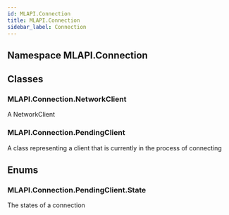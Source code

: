 ```yaml
---  
id: MLAPI.Connection  
title: MLAPI.Connection
sidebar_label: Connection
---
```


## Namespace MLAPI.Connection

<div class="markdown level0 summary">

</div>

<div class="markdown level0 conceptual">

</div>

<div class="markdown level0 remarks">

</div>

## Classes

### MLAPI.Connection.NetworkClient

<div class="section">

A NetworkClient

</div>

### MLAPI.Connection.PendingClient

<div class="section">

A class representing a client that is currently in the process of
connecting

</div>

## Enums

### MLAPI.Connection.PendingClient.State

<div class="section">

The states of a connection

</div>
